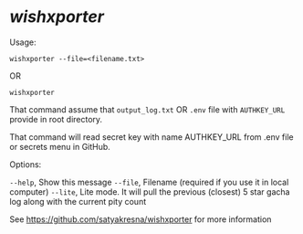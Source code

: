 # _wishxporter_

Usage:

`wishxporter --file=<filename.txt>`

OR

`wishxporter`

That command assume that `output_log.txt` OR `.env` file with `AUTHKEY_URL` provide in root directory.

That command will read secret key with name AUTHKEY_URL from .env file or secrets menu in GitHub.

Options:

  `--help`,  Show this message
  `--file`,  Filename (required if you use it in local computer)
  `--lite`,  Lite mode. It will pull the previous (closest) 5 star gacha log along with the current pity count

See https://github.com/satyakresna/wishxporter for more information